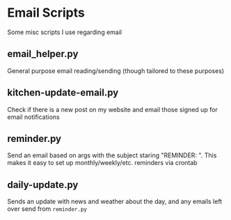 # Email Scripts
Some misc scripts I use regarding email

## email\_helper.py
General purpose email reading/sending (though tailored to these purposes)

## kitchen-update-email.py
Check if there is a new post on my website and email those signed up for email notifications

## reminder.py
Send an email based on args with the subject staring "REMINDER: ". This makes it easy to set up monthly/weekly/etc. reminders via crontab

## daily-update.py
Sends an update with news and weather about the day, and any emails left over send from `reminder.py` 

